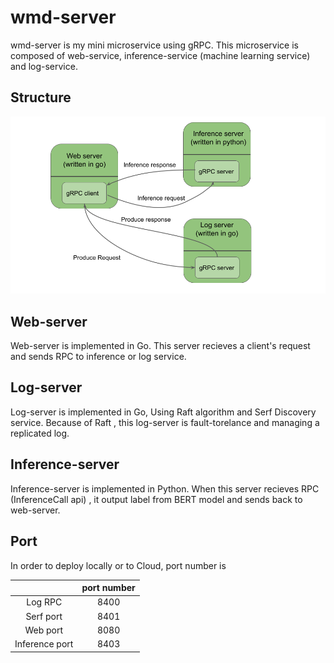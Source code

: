 # wmd-server
wmd-server is my mini microservice using gRPC. This microservice is composed of web-service, inference-service (machine learning service) and log-service.

## Structure
![alt text](/img.png)

## Web-server
Web-server is implemented in Go. This server recieves a client's request and sends RPC to inference or log service.

## Log-server
Log-server is implemented in Go, Using Raft algorithm and Serf Discovery service. Because of Raft , this log-server is fault-torelance and managing a replicated log.

## Inference-server
Inference-server is implemented in Python. When this server recieves RPC (InferenceCall  api) , it output label from BERT model and sends back to web-server.

## Port
In order to deploy locally or to Cloud, port number is 

|         |  port number |
| :---:   |  :---:       |
| Log RPC |  8400        |
| Serf port | 8401       |
| Web port  | 8080       |
| Inference port | 8403  |


